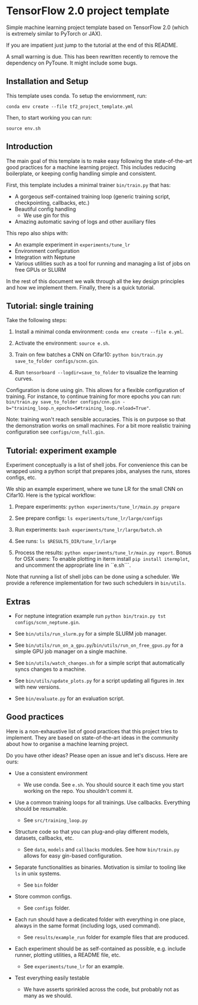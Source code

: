# TensorFlow 2.0 project template

Simple machine learning project template based on TensorFlow 2.0 (which is extremely similar to PyTorch or JAX). 

If you are impatient just jump to the tutorial at the end of this README.

A small warning is due. This has been rewritten recently to remove the dependency on PyToune. It might include some bugs.

## Installation and Setup

This template uses conda. To setup the enviornment, run:

```
conda env create --file tf2_project_template.yml
```

Then, to start working you can run:

```
source env.sh
```

## Introduction

The main goal of this template is to make easy following the state-of-the-art good practices for a machine learning project. This includes reducing boilerplate, or keeping config handling simple and consistent.

First, this template includes a minimal trainer ``bin/train.py`` that has:

* A gorgeous self-contained training loop (generic training script, checkpointing, callbacks, etc.)
* Beautiful config handling
    - We use gin for this
* Amazing automatic saving of logs and other auxiliary files

This repo also ships with:

* An example experiment in `experiments/tune_lr`
* Environment configuration
* Integration with Neptune
* Various utilities such as a tool for running and managing a list of jobs on free GPUs or SLURM 

In the rest of this document we walk through all the key design principles and how we implement them. Finally, there is a quick tutorial.

## Tutorial: single training

Take the following steps:

1. Install a minimal conda environment: ``conda env create --file e.yml``.

2. Activate the environment: ``source e.sh``.

3. Train on few batches a CNN on Cifar10: ``python bin/train.py save_to_folder configs/scnn.gin``.

4. Run ``tensorboard --logdir=save_to_folder`` to visualize the learning curves.

Configuration is done using gin. This allows for a flexible configuration of training. For instance, to continue training for more epochs you can run: ``bin/train.py save_to_folder configs/cnn.gin -b="training_loop.n_epochs=5#training_loop.reload=True"``.

Note: training won't reach sensible accuracies. This is on purpose so that the demonstration works on small machines. For a bit more realistic training configuration see `configs/cnn_full.gin`.

## Tutorial: experiment example

Experiment conceptually is a list of shell jobs. For convenience this can be wrapped using a python script that prepares jobs, analyses the runs, stores configs, etc. 

We ship an example experiment, where we tune LR for the small CNN on Cifar10. Here is the typical workflow:

1. Prepare experiments: `python experiments/tune_lr/main.py prepare`

2. See prepare configs: `ls experiments/tune_lr/large/configs`

3. Run experiments: `bash experiments/tune_lr/large/batch.sh`

4. See runs: `ls $RESULTS_DIR/tune_lr/large`

5. Process the results: `python experiments/tune_lr/main.py report`. Bonus for OSX users: To enable plotting in iterm install ``pip install itermplot``, and uncomment the appropriate line in ``e.sh```.

Note that running a list of shell jobs can be done using a scheduler. We provide a reference implementation for two such schedulers in `bin/utils`.

## Extras

* For neptune integration example run `python bin/train.py tst configs/scnn_neptune.gin`.

* See `bin/utils/run_slurm.py` for a simple SLURM job manager.

* See `bin/utils/run_on_a_gpu.py`/`bin/utils/run_on_free_gpus.py` for a simple GPU job manager on a single machine.

* See `bin/utils/watch_changes.sh` for a simple script that automatically syncs changes to a machine.

* See `bin/utils/update_plots.py` for a script updating all figures in .tex with new versions.

* See `bin/evaluate.py` for an evaluation script. 

## Good practices 

Here is a non-exhaustive list of good practices that this project tries to implement. They are based on
state-of-the-art ideas in the community about how to organise a machine learning project. 

Do you have other ideas? Please open an issue and let's discuss. Here are ours:

* Use a consistent environment 

    - We use conda. See `e.sh`. You should source it each time you start working on the repo. You shouldn't commi it. 

* Use a common training loops for all trainings. Use callbacks. Everything should be resumable.

    - See `src/training_loop.py`

* Structure code so that you can plug-and-play different models, datasets, callbacks, etc. 

    - See `data`, `models` and `callbacks` modules. See how `bin/train.py` allows for easy gin-based configuration.

* Separate functionalities as binaries. Motivation is similar to tooling like `ls` in unix systems.

    - See `bin` folder

* Store common configs. 
    
    - See `configs` folder.

* Each run should have a dedicated folder with everything in one place, always in the same format (including logs, used command). 

    - See `results/example_run` folder for example files that are produced.

* Each experiment should be as self-contained as possible, e.g. include runner, plotting utilities, a README file, etc. 

    - See `experiments/tune_lr` for an example. 
    
* Test everything easily testable
   
    - We have asserts sprinkled across the code, but probably not as many as we should.
    